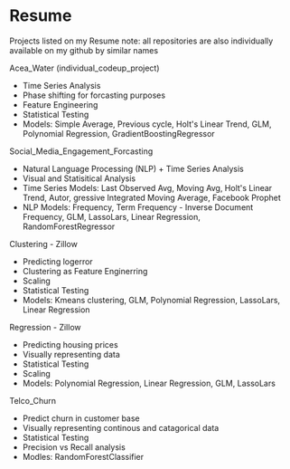 # Resume
Projects listed on my Resume
note: all repositories are also individually available on my github by similar names

Acea_Water (individual_codeup_project)
 - Time Series Analysis 
 - Phase shifting for forcasting purposes
 - Feature Engineering
 - Statistical Testing
 - Models: Simple Average, Previous cycle, Holt's Linear Trend, GLM, Polynomial Regression, GradientBoostingRegressor
 
Social_Media_Engagement_Forcasting
 - Natural Language Processing (NLP) + Time Series Analysis
 - Visual and Statisitical Analysis
 - Time Series Models: Last Observed Avg, Moving Avg, Holt's Linear Trend, Autor, gressive Integrated Moving Average, Facebook Prophet
 - NLP Models: Frequency, Term Frequency - Inverse Document Frequency, GLM, LassoLars, Linear Regression, RandomForestRegressor
 
Clustering - Zillow
  - Predicting logerror
  - Clustering as Feature Enginerring
  - Scaling
  - Statistical Testing
  - Models: Kmeans clustering, GLM, Polynomial Regression, LassoLars, Linear Regression
  
 Regression - Zillow
  - Predicting housing prices
  - Visually representing data
  - Statistical Testing
  - Scaling
  - Models: Polynomial Regression, Linear Regression, GLM, LassoLars
 
Telco_Churn
  - Predict churn in customer base
  - Visually representing continous and catagorical data
  - Statistical Testing
  - Precision vs Recall analysis
  - Modles: RandomForestClassifier
